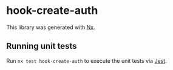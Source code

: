 # hook-create-auth

This library was generated with [Nx](https://nx.dev).

## Running unit tests

Run `nx test hook-create-auth` to execute the unit tests via [Jest](https://jestjs.io).

